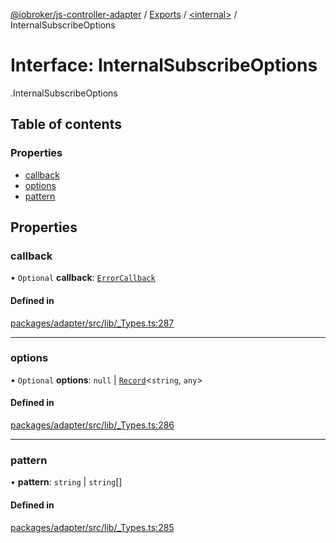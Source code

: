 [@iobroker/js-controller-adapter](../README.md) / [Exports](../modules.md) / [<internal\>](../modules/internal_.md) / InternalSubscribeOptions

# Interface: InternalSubscribeOptions

[<internal>](../modules/internal_.md).InternalSubscribeOptions

## Table of contents

### Properties

- [callback](internal_.InternalSubscribeOptions.md#callback)
- [options](internal_.InternalSubscribeOptions.md#options)
- [pattern](internal_.InternalSubscribeOptions.md#pattern)

## Properties

### callback

• `Optional` **callback**: [`ErrorCallback`](../modules/internal_.md#errorcallback)

#### Defined in

[packages/adapter/src/lib/_Types.ts:287](https://github.com/ioBroker/ioBroker.js-controller/blob/c03ca562/packages/adapter/src/lib/_Types.ts#L287)

___

### options

• `Optional` **options**: ``null`` \| [`Record`](../modules/internal_.md#record)<`string`, `any`\>

#### Defined in

[packages/adapter/src/lib/_Types.ts:286](https://github.com/ioBroker/ioBroker.js-controller/blob/c03ca562/packages/adapter/src/lib/_Types.ts#L286)

___

### pattern

• **pattern**: `string` \| `string`[]

#### Defined in

[packages/adapter/src/lib/_Types.ts:285](https://github.com/ioBroker/ioBroker.js-controller/blob/c03ca562/packages/adapter/src/lib/_Types.ts#L285)
